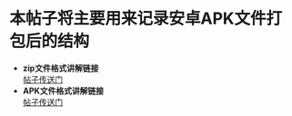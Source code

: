 # 本帖子将主要用来记录安卓APK文件打包后的结构
* **zip文件格式讲解链接**  
  [帖子传送门](https://blog.csdn.net/a200710716/article/details/51644421)
* **APK文件格式讲解链接**  
  [帖子传送门](https://juejin.cn/post/6844903780253712397)
